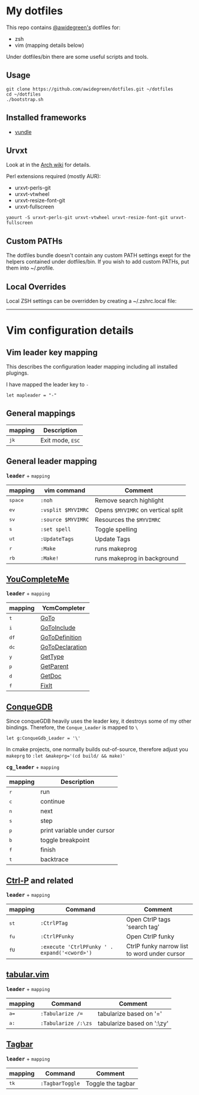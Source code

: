 # My dotfiles

This repo contains [@awidegreen's](http://github.com/awidegreen) dotfiles for:

- zsh
- vim (mapping details below)

Under dotfiles/bin there are some useful scripts and tools.

## Usage

    git clone https://github.com/awidegreen/dotfiles.git ~/dotfiles
    cd ~/dotfiles
    ./bootstrap.sh

## Installed frameworks

- [vundle](https://github.com/gmarik/vundle)

## Urvxt 
Look at in the [Arch wiki](https://wiki.archlinux.org/index.php/Rxvt-unicode)
for details.

Perl extensions required (mostly AUR):
* urxvt-perls-git
* urxvt-vtwheel
* urxvt-resize-font-git
* urxvt-fullscreen

```
yaourt -S urxvt-perls-git urxvt-vtwheel urxvt-resize-font-git urxvt-fullscreen
```

## Custom PATHs

The dotfiles bundle doesn't contain any custom PATH settings exept for the 
helpers contained under dotfiles/bin. If you wish to add custom PATHs, put them
into ~/.profile.

## Local Overrides

Local ZSH settings can be overridden by creating a ~/.zshrc.local file:

-----------------

# Vim configuration details

## Vim leader key mapping
This describes the configuration leader mapping including all installed plugings.

I have mapped the leader key to `-`

```viml
let mapleader = "-"
```
## General mappings

| mapping | Description |
| ----------- | --------------------- | 
|<kbd>j</kbd><kbd>k</kbd> | Exit mode, <kbd>ESC</kbd>| 

## General leader mapping

<kbd>__leader__</kbd> + `mapping`

| mapping | vim command | Comment |
| ------- | --------------------- | ------- |
|<kbd>space</kbd> | `:noh` | Remove search highlight |
|<kbd>e</kbd><kbd>v</kbd> | `:vsplit $MYVIMRC` | Opens `$MYVIMRC` on vertical split |
|<kbd>s</kbd><kbd>v</kbd>| `:source $MYVIMRC` | Resources the `$MYVIMRC` |
|<kbd>s</kbd>| `:set spell` | Toggle spelling|
|<kbd>u</kbd><kbd>t</kbd>| `:UpdateTags` | Update Tags |
|<kbd>r</kbd>| `:Make` | runs makeprog |
|<kbd>r</kbd><kbd>b</kbd>| `:Make!` | runs makeprog in background |

## [YouCompleteMe](https://github.com/Valloric/YouCompleteMe)

<kbd>__leader__</kbd> + `mapping`

| mapping | YcmCompleter <SubCmd> |
| ----------- | --------------------- |
|<kbd>t</kbd>|[GoTo](https://github.com/Valloric/YouCompleteMe#the-goto-subcommand)           | 
|<kbd>i</kbd>|[GoToInclude](https://github.com/Valloric/YouCompleteMe#the-gotoinclude-subcommand)    | 
|<kbd>d</kbd><kbd>f</kbd>|[GoToDefinition](https://github.com/Valloric/YouCompleteMe#the-gotodefinition-subcommand) | 
|<kbd>d</kbd><kbd>c</kbd>|[GoToDeclaration](https://github.com/Valloric/YouCompleteMe#the-gotodeclaration-subcommand)| 
|<kbd>y</kbd>|[GetType](https://github.com/Valloric/YouCompleteMe#the-gettype-subcommand)        | 
|<kbd>p</kbd>|[GetParent](https://github.com/Valloric/YouCompleteMe#the-getparent-subcommand)      | 
|<kbd>d</kbd>|[GetDoc](https://github.com/Valloric/YouCompleteMe#the-getdoc-subcommand)         | 
|<kbd>f</kbd>|[FixIt](https://github.com/Valloric/YouCompleteMe#the-fixit-subcommand)          |

## [ConqueGDB](Tagba://github.com/vim-scripts/Conque-GDB)

Since conqueGDB heavily uses the leader key, it destroys some of my other 
bindings. Therefore, the `Conque_Leader` is mapped to `\`

```
let g:ConqueGdb_Leader = '\'
```
In cmake projects, one normally builds out-of-source, therefore adjust you 
`makeprg` to `:let &makeprg='(cd build/ && make)'`

<kbd>__cg_leader__</kbd> + `mapping`

| mapping | Description |
| ----------- | --------------------- | 
| <kbd>r</kbd> | run | 
| <kbd>c</kbd> | continue | 
| <kbd>n</kbd> | next | 
| <kbd>s</kbd> | step | 
| <kbd>p</kbd> | print variable under cursor | 
| <kbd>b</kbd> | toggle breakpoint | 
| <kbd>f</kbd> | finish | 
| <kbd>t</kbd> | backtrace | 

## [Ctrl-P](https://github.com/kien/ctrlp.vim) and related

<kbd>__leader__</kbd> + `mapping`

| mapping | Command | Comment |
| ----------- | --------------------- | ------- |
| <kbd>s</kbd><kbd>t</kbd> | `:CtrlPTag` | Open CtrlP tags 'search tag' |
| <kbd>f</kbd><kbd>u</kbd> | `:CtrlPFunky` | Open CtrlP funky |
| <kbd>f</kbd><kbd>U</kbd> | `:execute 'CtrlPFunky ' . expand('<cword>')` | CtrlP funky narrow list to word under cursor|

## [tabular.vim](https://github.com/godlygeek/tabular)

<kbd>__leader__</kbd> + `mapping`

| mapping | Command | Comment |
| ----------- | --------------------- | ------- |
| <kbd>a</kbd><kbd>=</kbd> | `:Tabularize /=` | tabularize based on '=' |
| <kbd>a</kbd><kbd>:</kbd> | `:Tabularize /:\zs` | tabularize based on ':\zy' |

## [Tagbar](https://github.com/majutsushi/tagbar)

<kbd>__leader__</kbd> + `mapping`

| mapping | Command | Comment |
| ----------- | --------------------- | ------- |
| <kbd>t</kbd><kbd>k</kbd> | `:TagbarToggle` | Toggle the tagbar |



